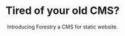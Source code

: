 ---
layout: home
title: Tired of your old CMS?
description: A Jekyll site with lots of posts
subtitle: Introducing Forestry a CMS for static website. 
header:
    layout: hero
    navigation: fancy
    image: "/assets/images/macbook.jpg"
    class: bg-darken-50 bg-darken-25-l
    cta:
        text: "View Site"
        url: "https://forestry.io"
        class: btn btn-outline--light
---